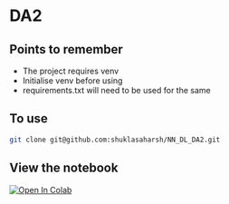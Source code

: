 # DA2

## Points to remember

- The project requires venv
- Initialise venv before using
- requirements.txt will need to be used for the same

## To use

```bash
git clone git@github.com:shuklasaharsh/NN_DL_DA2.git
```

## View the notebook
[![Open In Colab](https://colab.research.google.com/assets/colab-badge.svg)](https://colab.research.google.com/github/shuklasaharsh/NN_DL_DA2/blob/main/main.ipynb)
